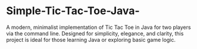 # Simple-Tic-Tac-Toe-Java-
A modern, minimalist implementation of Tic Tac Toe in Java for two players via the command line. Designed for simplicity, elegance, and clarity, this project is ideal for those learning Java or exploring basic game logic.
